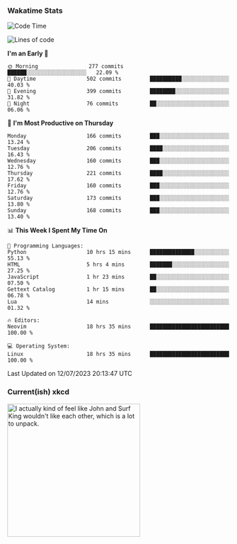 ### Wakatime Stats
<!--START_SECTION:waka-->
![Code Time](http://img.shields.io/badge/Code%20Time-1%2C822%20hrs%2018%20mins-blue)

![Lines of code](https://img.shields.io/badge/From%20Hello%20World%20I%27ve%20Written-771.8%20thousand%20lines%20of%20code-blue)

**I'm an Early 🐤** 

```text
🌞 Morning                277 commits         ██████░░░░░░░░░░░░░░░░░░░   22.09 % 
🌆 Daytime                502 commits         ██████████░░░░░░░░░░░░░░░   40.03 % 
🌃 Evening                399 commits         ████████░░░░░░░░░░░░░░░░░   31.82 % 
🌙 Night                  76 commits          ██░░░░░░░░░░░░░░░░░░░░░░░   06.06 % 
```
📅 **I'm Most Productive on Thursday** 

```text
Monday                   166 commits         ███░░░░░░░░░░░░░░░░░░░░░░   13.24 % 
Tuesday                  206 commits         ████░░░░░░░░░░░░░░░░░░░░░   16.43 % 
Wednesday                160 commits         ███░░░░░░░░░░░░░░░░░░░░░░   12.76 % 
Thursday                 221 commits         ████░░░░░░░░░░░░░░░░░░░░░   17.62 % 
Friday                   160 commits         ███░░░░░░░░░░░░░░░░░░░░░░   12.76 % 
Saturday                 173 commits         ███░░░░░░░░░░░░░░░░░░░░░░   13.80 % 
Sunday                   168 commits         ███░░░░░░░░░░░░░░░░░░░░░░   13.40 % 
```


📊 **This Week I Spent My Time On** 

```text
💬 Programming Languages: 
Python                   10 hrs 15 mins      ██████████████░░░░░░░░░░░   55.13 % 
HTML                     5 hrs 4 mins        ███████░░░░░░░░░░░░░░░░░░   27.25 % 
JavaScript               1 hr 23 mins        ██░░░░░░░░░░░░░░░░░░░░░░░   07.50 % 
Gettext Catalog          1 hr 15 mins        ██░░░░░░░░░░░░░░░░░░░░░░░   06.78 % 
Lua                      14 mins             ░░░░░░░░░░░░░░░░░░░░░░░░░   01.32 % 

🔥 Editors: 
Neovim                   18 hrs 35 mins      █████████████████████████   100.00 % 

💻 Operating System: 
Linux                    18 hrs 35 mins      █████████████████████████   100.00 % 
```


 Last Updated on 12/07/2023 20:13:47 UTC
<!--END_SECTION:waka-->

### Current(ish) xkcd
<a id="xkcd-a" title="I actually kind of feel like John and Surf King wouldn't like each other, which is a lot to unpack." href="https://www.xkcd.com" target="_blank">
        <img align="center" id="xkcd-img" src="https://imgs.xkcd.com/comics/contact_merge.png" alt="I actually kind of feel like John and Surf King wouldn't like each other, which is a lot to unpack." height=300 />
</a>
